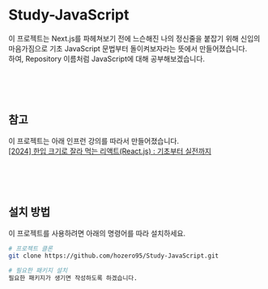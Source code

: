 # Study-JavaScript

이 프로젝트는 Next.js를 파헤쳐보기 전에 느슨해진 나의 정신줄을 붙잡기 위해 신입의 마음가짐으로 기초 JavaScript 문법부터 돌이켜보자라는 뜻에서 만들어졌습니다.</br>
하여, Repository 이름처럼 JavaScript에 대해 공부해보겠습니다.

</br></br></br>

## 참고
이 프로젝트는 아래 인프런 강의를 따라서 만들어졌습니다.</br>
[[2024] 한입 크기로 잘라 먹는 리액트(React.js) : 기초부터 실전까지](https://www.inflearn.com/course/%ED%95%9C%EC%9E%85-%EB%A6%AC%EC%95%A1%ED%8A%B8/dashboard)

</br></br></br>

## 설치 방법

이 프로젝트를 사용하려면 아래의 명령어를 따라 설치하세요.
```bash
# 프로젝트 클론
git clone https://github.com/hozero95/Study-JavaScript.git

# 필요한 패키지 설치
필요한 패키지가 생기면 작성하도록 하겠습니다.
